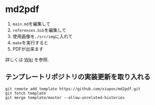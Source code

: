 # md2pdf

1. `main.md`を編集して
2. `references.bib`を編集して
3. 使用画像を`./src/img`に入れて
4. `make`を実行すると
5. PDFが出来ます

詳しくは [Wiki](https://github.com/xiupos/md2pdf/wiki) を参照.

## テンプレートリポジトリの実装更新を取り入れる

```
git remote add template https://github.com/xiupos/md2pdf.git
git fetch template
git merge template/master --allow-unrelated-histories
```
